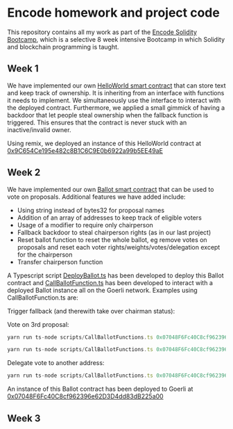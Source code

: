 # Encode homework and project code

This repository contains all my work as part of the [Encode Solidity Bootcamp](https://www.encode.club/solidity-bootcamps), which is a selective 8 week intensive Bootcamp in which Solidity and blockchain programming is taught.

## Week 1

We have implemented our own [HelloWorld smart contract](https://github.com/boninggong/Encode-Projects/blob/main/contracts/1_HelloWorld.sol) that can store text and keep track of ownership. It is inheriting from an interface with functions it needs to implement. We simultaneously use the interface to interact with the deployed contract. Furthermore, we applied a small gimmick of having a backdoor that let people steal ownership when the fallback function is triggered. This ensures that the contract is never stuck with an inactive/invalid owner.

Using remix, we deployed an instance of this HelloWorld contract at [0x9C654Ce195e482c8B1C6C9E0b6922a99b5EE49aE](https://goerli.etherscan.io/address/0x9C654Ce195e482c8B1C6C9E0b6922a99b5EE49aE)

## Week 2

We have implemented our own [Ballot smart contract](https://github.com/boninggong/Encode-Projects/blob/main/contracts/2_Ballot.sol) that can be used to vote on proposals. Additional features we have added include:

- Using string instead of bytes32 for proposal names
- Addition of an array of addresses to keep track of eligible voters
- Usage of a modifier to require only chairperson
- Fallback backdoor to steal chairperson rights (as in our last project)
- Reset ballot function to reset the whole ballot, eg remove votes on proposals and reset each voter rights/weights/votes/delegation except for the chairperson
- Transfer chairperson function

A Typescript script [DeployBallot.ts](https://github.com/boninggong/Encode-Projects/blob/main/scripts/2_DeployBallot.ts) has been developed to deploy this Ballot contract and [CallBallotFunction.ts](https://github.com/boninggong/Encode-Projects/blob/main/scripts/2_CallBallotFunctions.ts) has been developed to interact with a deployed Ballot instance all on the Goerli network. Examples using CallBallotFunction.ts are:

Trigger fallback (and therewith take over chairman status):

Vote on 3rd proposal:

```typescript
yarn run ts-node scripts/CallBallotFunctions.ts 0x07048F6Fc40C8cf962396e62D3D4dd83dB225a00 vote 2
```

```typescript
yarn run ts-node scripts/CallBallotFunctions.ts 0x07048F6Fc40C8cf962396e62D3D4dd83dB225a00 triggerFallback
```

Delegate vote to another address:

```typescript
yarn run ts-node scripts/CallBallotFunctions.ts 0x07048F6Fc40C8cf962396e62D3D4dd83dB225a00 delegate 0x066e7a421Fdd36f2263938aB328D8b2F09d9fCE0
```

An instance of this Ballot contract has been deployed to Goerli at [0x07048F6Fc40C8cf962396e62D3D4dd83dB225a00](https://goerli.etherscan.io/address/0x07048f6fc40c8cf962396e62d3d4dd83db225a00)

## Week 3
